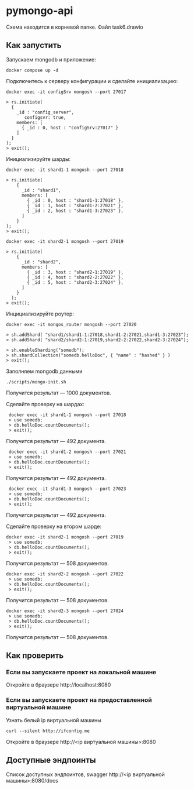 # pymongo-api

Схема находится в корневой папке. Файл task6.drawio

## Как запустить

Запускаем mongodb и приложение:

```shell
docker compose up -d
```
Подключитесь к серверу конфигурации и сделайте инициализацию:

```shell
docker exec -it configSrv mongosh --port 27017

> rs.initiate(
  {
    _id : "config_server",
       configsvr: true,
    members: [
      { _id : 0, host : "configSrv:27017" }
    ]
  }
);
> exit();
```
Инициализируйте шарды:
```shell
docker exec -it shard1-1 mongosh --port 27018

> rs.initiate(
    {
      _id : "shard1",
      members: [
        { _id : 0, host : "shard1-1:27018" },
        { _id : 1, host : "shard1-2:27021" },
        { _id : 2, host : "shard1-3:27023" },
      ]
    }
);
> exit();

docker exec -it shard2-1 mongosh --port 27019

> rs.initiate(
    {
      _id : "shard2",
      members: [
        { _id : 3, host : "shard2-1:27019" },
        { _id : 4, host : "shard2-2:27022" },
        { _id : 5, host : "shard2-3:27024" },
      ]
    }
  );
> exit();
```

Инцициализируйте роутер:
```shell
docker exec -it mongos_router mongosh --port 27020

> sh.addShard( "shard1/shard1-1:27018,shard1-2:27021,shard1-3:27023");
> sh.addShard( "shard2/shard2-1:27019,shard2-2:27022,shard2-3:27024");

> sh.enableSharding("somedb");
> sh.shardCollection("somedb.helloDoc", { "name" : "hashed" } )
> exit();
```

Заполняем mongodb данными

```shell
./scripts/mongo-init.sh
```

Получится результат — 1000 документов.

Сделайте проверку на шардах:

```shell
 docker exec -it shard1-1 mongosh --port 27018
 > use somedb;
 > db.helloDoc.countDocuments();
 > exit();
```
Получится результат — 492 документа.

```shell
 docker exec -it shard1-2 mongosh --port 27021
 > use somedb;
 > db.helloDoc.countDocuments();
 > exit();
```
Получится результат — 492 документа.

```shell
 docker exec -it shard1-3 mongosh --port 27023
 > use somedb;
 > db.helloDoc.countDocuments();
 > exit();
```
Получится результат — 492 документа.

Сделайте проверку на втором шарде:
```shell
docker exec -it shard2-1 mongosh --port 27019
 > use somedb;
 > db.helloDoc.countDocuments();
 > exit();
```
Получится результат — 508 документов.

```shell
docker exec -it shard2-2 mongosh --port 27022
 > use somedb;
 > db.helloDoc.countDocuments();
 > exit();
```
Получится результат — 508 документов.

```shell
docker exec -it shard2-3 mongosh --port 27024
 > use somedb;
 > db.helloDoc.countDocuments();
 > exit();
```
Получится результат — 508 документов.

## Как проверить

### Если вы запускаете проект на локальной машине

Откройте в браузере http://localhost:8080

### Если вы запускаете проект на предоставленной виртуальной машине

Узнать белый ip виртуальной машины

```shell
curl --silent http://ifconfig.me
```

Откройте в браузере http://<ip виртуальной машины>:8080

## Доступные эндпоинты

Список доступных эндпоинтов, swagger http://<ip виртуальной машины>:8080/docs